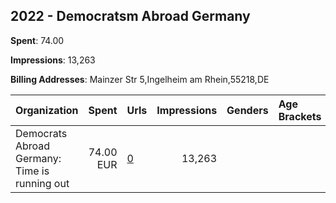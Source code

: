 ## 2022 - Democratsm  Abroad Germany 
**Spent**: 74.00

**Impressions**: 13,263

**Billing Addresses**: Mainzer Str 5,Ingelheim am Rhein,55218,DE

|Organization|Spent|Urls|Impressions|Genders|Age Brackets|Country Codes|
|:---|---:|:---|---:|:---|:---|:---|
|Democrats Abroad Germany: Time is running out|74.00 EUR|[0](https://www.snap.com/political-ads/asset/0ff591629f046c96715c45019110d114b713290239584f1aef9a4c4b1b71c4d1?mediaType=mp4)|13,263|||germany|
